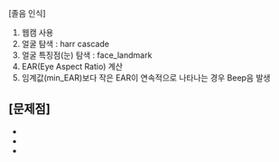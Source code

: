 [졸음 인식]

1. 웹캠 사용   
2. 얼굴 탐색 : harr cascade   
3. 얼굴 특징점(눈) 탐색 : face_landmark   
4. EAR(Eye Aspect Ratio) 계산   
5. 임계값(min_EAR)보다 작은 EAR이 연속적으로 나타나는 경우 Beep음 발생   


[문제점]
- 
- 
- 
- 
